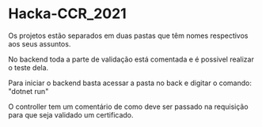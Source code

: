 # Hacka-CCR_2021

Os projetos estão separados em duas pastas que têm nomes respectivos aos seus assuntos.

No backend toda a parte de validação está comentada e é possivel realizar o teste dela.

Para iniciar o backend basta acessar a pasta no back e digitar o comando: "dotnet run"

O controller tem um comentário de como deve ser passado na requisição para que seja validado um certificado.
